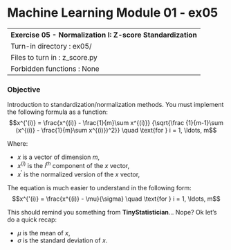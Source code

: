 # Machine Learning Module 01 - ex05

<table>
<tr><th>Exercise 05 -  Normalization I: Z-score Standardization</th></tr>
<tr><td>Turn-in directory : ex05/ </tr>
<tr><td>Files to turn in : z_score.py </tr>
<tr><td>Forbidden functions : None</tr>
</table>

### Objective

Introduction to standardization/normalization methods. You must implement the following formula as a function:
$$x^{'(i)} = \frac{x^{(i)} - \frac{1}{m}\sum x^{(i)}} {\sqrt{\frac {1}{m-1}\sum (x^{(i)} - \frac{1}{m}\sum x^{(i)})^2}}  \quad \text{for } i = 1, \ldots, m$$

Where:

 - $x$ is a vector of dimension $m$,
 - $x^{(i)}$ is the $i^{th}$ component of the $x$ vector,
 - $x^{'}$ is the normalized version of the $x$ vector,

The equation is much easier to understand in the following form:
$$x^{'(i)} = \frac{x^{(i)} - \mu}{\sigma}  \quad \text{for } i = 1, \ldots, m$$

This should remind you something from **TinyStatistician**... 
Nope? 
Ok let’s do a quick recap:

 - $\mu$ is the mean of $x$,
 - $\sigma$ is the standard deviation of $x$.
